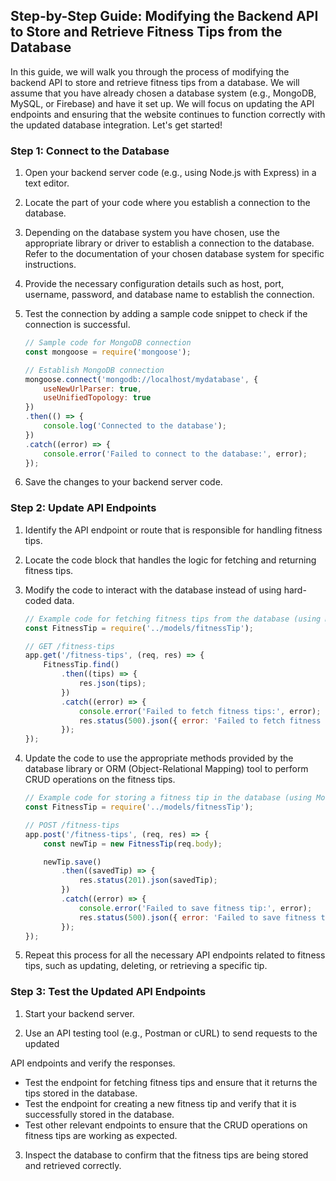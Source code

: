 ## Step-by-Step Guide: Modifying the Backend API to Store and Retrieve Fitness Tips from the Database

In this guide, we will walk you through the process of modifying the backend API to store and retrieve fitness tips from a database. We will assume that you have already chosen a database system (e.g., MongoDB, MySQL, or Firebase) and have it set up. We will focus on updating the API endpoints and ensuring that the website continues to function correctly with the updated database integration. Let's get started!

### Step 1: Connect to the Database

1. Open your backend server code (e.g., using Node.js with Express) in a text editor.

2. Locate the part of your code where you establish a connection to the database.

3. Depending on the database system you have chosen, use the appropriate library or driver to establish a connection to the database. Refer to the documentation of your chosen database system for specific instructions.

4. Provide the necessary configuration details such as host, port, username, password, and database name to establish the connection.

5. Test the connection by adding a sample code snippet to check if the connection is successful.

   ```javascript
   // Sample code for MongoDB connection
   const mongoose = require('mongoose');

   // Establish MongoDB connection
   mongoose.connect('mongodb://localhost/mydatabase', {
       useNewUrlParser: true,
       useUnifiedTopology: true
   })
   .then(() => {
       console.log('Connected to the database');
   })
   .catch((error) => {
       console.error('Failed to connect to the database:', error);
   });
   ```

6. Save the changes to your backend server code.

### Step 2: Update API Endpoints

1. Identify the API endpoint or route that is responsible for handling fitness tips.

2. Locate the code block that handles the logic for fetching and returning fitness tips.

3. Modify the code to interact with the database instead of using hard-coded data.

   ```javascript
   // Example code for fetching fitness tips from the database (using MongoDB and Mongoose)
   const FitnessTip = require('../models/fitnessTip');

   // GET /fitness-tips
   app.get('/fitness-tips', (req, res) => {
       FitnessTip.find()
           .then((tips) => {
               res.json(tips);
           })
           .catch((error) => {
               console.error('Failed to fetch fitness tips:', error);
               res.status(500).json({ error: 'Failed to fetch fitness tips' });
           });
   });
   ```

4. Update the code to use the appropriate methods provided by the database library or ORM (Object-Relational Mapping) tool to perform CRUD operations on the fitness tips.

   ```javascript
   // Example code for storing a fitness tip in the database (using MongoDB and Mongoose)
   const FitnessTip = require('../models/fitnessTip');

   // POST /fitness-tips
   app.post('/fitness-tips', (req, res) => {
       const newTip = new FitnessTip(req.body);

       newTip.save()
           .then((savedTip) => {
               res.status(201).json(savedTip);
           })
           .catch((error) => {
               console.error('Failed to save fitness tip:', error);
               res.status(500).json({ error: 'Failed to save fitness tip' });
           });
   });
   ```

5. Repeat this process for all the necessary API endpoints related to fitness tips, such as updating, deleting, or retrieving a specific tip.

### Step 3: Test the Updated API Endpoints

1. Start your backend server.

2. Use an API testing tool (e.g., Postman or cURL) to send requests to the updated

 API endpoints and verify the responses.

   - Test the endpoint for fetching fitness tips and ensure that it returns the tips stored in the database.
   - Test the endpoint for creating a new fitness tip and verify that it is successfully stored in the database.
   - Test other relevant endpoints to ensure that the CRUD operations on fitness tips are working as expected.

3. Inspect the database to confirm that the fitness tips are being stored and retrieved correctly.

